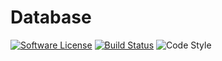 # Database

[![Software License][ico-license]](LICENSE)
[![Build Status][ico-travis]][link-travis]
![Code Style][ico-standard]

[ico-license]: https://img.shields.io/badge/license-MIT-brightgreen.svg?style=flat-square
[ico-travis]: https://img.shields.io/travis/moov-org/database/master.svg?style=flat-square
[ico-standard]: https://img.shields.io/badge/code%20style-standard-brightgreen.svg?style=flat-square

[link-travis]: https://travis-ci.org/moov-org/database
